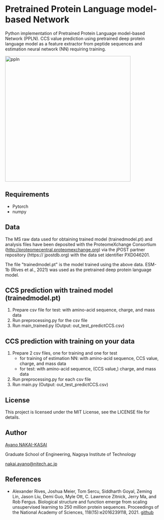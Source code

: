 # Pretrained Protein Language model-based Network

Python implementation of Pretrained Protein Language model-based Network (PPLN).
CCS value prediction using pretrained deep protein language model as a feature extractor from peptide sequences 
and estimation neural network (NN) requiring training.

<img width="407" alt="ppln" src="https://github.com/a-nakai-k/PPLN/assets/40450686/da500608-4224-4884-8ca9-74e5cdb739ec">



## Requirements
- Pytorch
- numpy

## Data
The MS raw data used for obtaining trained model (trainedmodel.pt) and analysis files have been deposited with the ProteomeXchange
Consortium (http://proteomecentral.proteomexchange.org) via the jPOST partner
repository (https:// jpostdb.org) with the data set identifier PXD046201.

The file "trainedmodel.pt" is the model trained using the above data.
ESM-1b (Rives et al., 2021) was used as the pretrained deep protein language model.


## CCS prediction with trained model (trainedmodel.pt)
1. Prepare csv file for test: with amino-acid sequence, charge, and mass data
2. Run preprocessing.py for the csv file
3. Run main_trained.py (Output: out_test_predictCCS.csv)

## CCS prediction with training on your data
1. Prepare 2 csv files, one for training and one for test
   - for training of estimation NN: with amino-acid sequence, CCS value, charge, and mass data
   - for test: with amino-acid sequence, (CCS value,) charge, and mass data 
3. Run preprocessing.py for each csv file
4. Run main.py (Output: out_test_predictCCS.csv)


## License
This project is licensed under the MIT License, see the LICENSE file for details.

## Author
[Ayano NAKAI-KASAI](https://sites.google.com/view/ayano-nakai/home/english)

Graduate School of Engineering, Nagoya Institute of Technology

nakai.ayano@nitech.ac.jp

## References
- Alexander Rives, Joshua Meier, Tom Sercu, Siddharth Goyal, Zeming Lin, Jason Liu, Demi Guo,
Myle Ott, C. Lawrence Zitnick, Jerry Ma, and Rob Fergus. Biological structure and function emerge
from scaling unsupervised learning to 250 million protein sequences. Proceedings of the National
Academy of Sciences, 118(15):e2016239118, 2021. [github](https://github.com/facebookresearch/esm)
